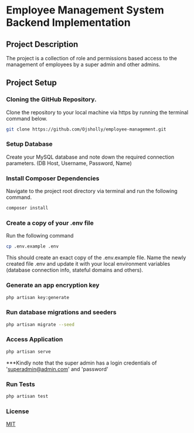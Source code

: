 # Employee Management System Backend Implementation

## Project Description

The project is a collection of role and permissions based access to the management of employees by a super admin and other admins. 

## Project Setup

### Cloning the GitHub Repository.

Clone the repository to your local machine via https by running the terminal command below.

```bash
git clone https://github.com/Ojsholly/employee-management.git
```

### Setup Database

Create your MySQL database and note down the required connection parameters. (DB Host, Username, Password, Name)

### Install Composer Dependencies

Navigate to the project root directory via terminal and run the following command.

```bash
composer install
```

### Create a copy of your .env file

Run the following command

```bash
cp .env.example .env
```

This should create an exact copy of the .env.example file. Name the newly created file .env and update it with your local environment variables (database connection info, stateful domains and others).

### Generate an app encryption key

```bash
php artisan key:generate
```

### Run database migrations and seeders

```bash
php artisan migrate --seed
```

### Access Application

```bash
php artisan serve
```

***Kindly note that the super admin has a login credentials of 'superadmin@admin.com' and 'password'


### Run Tests

```bash
php artisan test
```

### License

[MIT](https://choosealicense.com/licenses/mit/)
